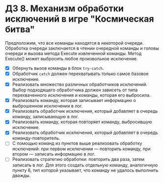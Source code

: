 # ДЗ 8. Механизм обработки исключений в игре "Космическая битва"
Предположим, что все команды находятся в некоторой очереди. Обработка очереди заключается в чтении очередной команды и головы очереди и вызова метода Execute извлеченной команды. Метод Execute() может выбросить любое произвольное исключение.

- [x] Обернуть вызов команды в блок `try-catch`.
- [x] Обработчик `catch` должен перехватывать только самое базовое исключение.
- [x] Реализовать множество различных обработчиков исключений. Выбор подходящего обработчика 
должен зависеть от типа перехваченного исключения и команды, которая его выбросила.
- [x] Реализовать команду, которая записывает информацию о выброшенном исключении в лог.
- [x] Реализовать обработчик исключения, который добавляет в очередь команду, записывающую в лог.
- [x] Реализовать команду, которая повторяет команду, выбросившую исключение.
- [x] Реализовать обработчик исключения, который добавляет в очередь команду-повторитель.
- [ ] С помощью команд из пунктов выше реализовать обработку исключений: при первом исключении — повторить команду, при втором — записать информацию в лог.
- [ ] Реализовать стратегию обработки: повторить два раза, затем записать в лог. Для этого создать отдельную команду, аналогичную пункту 6, тип которой указывает, что команду не удалось выполнить дважды.
